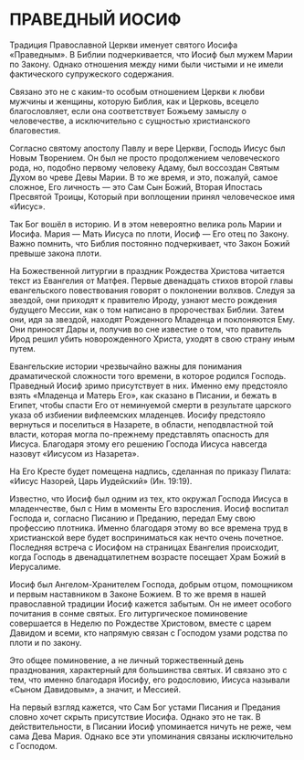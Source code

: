 # ПРАВЕДНЫЙ ИОСИФ

Традиция Православной Церкви именует святого Иосифа «Праведным». В Библии подчеркивается, что Иосиф был мужем Марии по Закону. Однако отношения между ними были чистыми и не имели фактического супружеского содержания.

Связано это не с каким-то особым отношением Церкви к любви мужчины и женщины, которую Библия, как и Церковь, всецело благословляет, если она соответствует Божьему замыслу о человечестве, а исключительно с сущностью христианского благовестия.

Согласно святому апостолу Павлу и вере Церкви, Господь Иисус был Новым Творением. Он был не просто продолжением человеческого рода, но, подобно первому человеку Адаму, был воссоздан Святым Духом во чреве Девы Марии. В то же время, и это, пожалуй, самое сложное, Его личность — это Сам Сын Божий, Вторая Ипостась Пресвятой Троицы, Который при воплощении принял человеческое имя «Иисус».

Так Бог вошёл в историю. И в этом невероятно велика роль Марии и Иосифа. Мария — Мать Иисуса по плоти, Иосиф — Его отец по Закону. Важно помнить, что Библия постоянно подчеркивает, что Закон Божий превыше закона плоти.

На Божественной литургии в праздник Рождества Христова читается текст из Евангелия от Матфея. Первые двенадцать стихов второй главы евангельского повествования говорят о поклонении волхвов. Следуя за звездой, они приходят к правителю Ироду, узнают место рождения будущего Мессии, как о том написано в пророчествах Библии. Затем они, идя за звездой, находят Рожденного Младенца и поклоняются Ему. Они приносят Дары и, получив во сне известие о том, что правитель Ирод решил убить новорожденного Христа, уходят в свою страну иным путем.

Евангельские истории чрезвычайно важны для понимания драматической сложности того времени, в которое родился Господь. Праведный Иосиф зримо присутствует в них. Именно ему предстояло взять «Младенца и Матерь Его», как сказано в Писании, и бежать в Египет, чтобы спасти Его от неминуемой смерти в результате царского указа об избиении вифлеемских младенцев. Иосифу предстояло вернуться и поселиться в Назарете, в области, неподвластной той власти, которая могла по-прежнему представлять опасность для Иисуса. Благодаря этому его решению Господа Иисуса навсегда назовут «Иисусом из Назарета».

На Его Кресте будет помещена надпись, сделанная по приказу Пилата: «Иисус Назорей, Царь Иудейский» (Ин. 19:19).

Известно, что Иосиф был одним из тех, кто окружал Господа Иисуса в младенчестве, был с Ним в моменты Его взросления. Иосиф воспитал Господа и, согласно Писанию и Преданию, передал Ему свою профессию плотника. Именно благодаря этому во все времена труд в христианской вере будет восприниматься как нечто очень почетное. Последняя встреча с Иосифом на страницах Евангелия происходит, когда Господь в двенадцатилетнем возрасте посещает Храм Божий в Иерусалиме.

Иосиф был Ангелом-Хранителем Господа, добрым отцом, помощником и первым наставником в Законе Божием. В то же время в нашей православной традиции Иосиф кажется забытым. Он не имеет особого почитания в сонме святых. Его литургическое поминовение совершается в Неделю по Рождестве Христовом, вместе с царем Давидом и всеми, кто напрямую связан с Господом узами родства по плоти и по закону.

Это общее поминовение, а не личный торжественный день празднования, характерный для большинства святых. И связано это с тем, что именно благодаря Иосифу, его родословию, Иисуса называли «Сыном Давидовым», а значит, и Мессией.

На первый взгляд кажется, что Сам Бог устами Писания и Предания словно хочет скрыть присутствие Иосифа. Однако это не так. В действительности, в Писании Иосиф упоминается ничуть не реже, чем сама Дева Мария. Однако все эти упоминания связаны исключительно с Господом.
